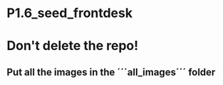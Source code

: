 # P1.6_seed_frontdesk
# Don't delete the repo!
## Put all the images in the ´´´all_images´´´ folder
